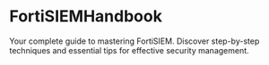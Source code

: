 # FortiSIEMHandbook
Your complete guide to mastering FortiSIEM. Discover step-by-step techniques and essential tips for effective security management.
